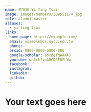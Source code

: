 ```yaml
---
name: 蔡宜庭 Yi-Ting Tsai 
image: images/members/309551174.jpg 
role: alumni-master
aliases:
  - yi ting tsai
links:
  home-page: https://example.com/
  email: example@cs.nycu.edu.tw
  phone: 
  orcid: 0000-0000-0000-000
  google-scholar: abcdefgAAAAJ
  youtube: watch?v=ABCDEF0FLWw
  facebook:
  instagram:
  linkedin:
  github:
---
```

# Your text goes here
